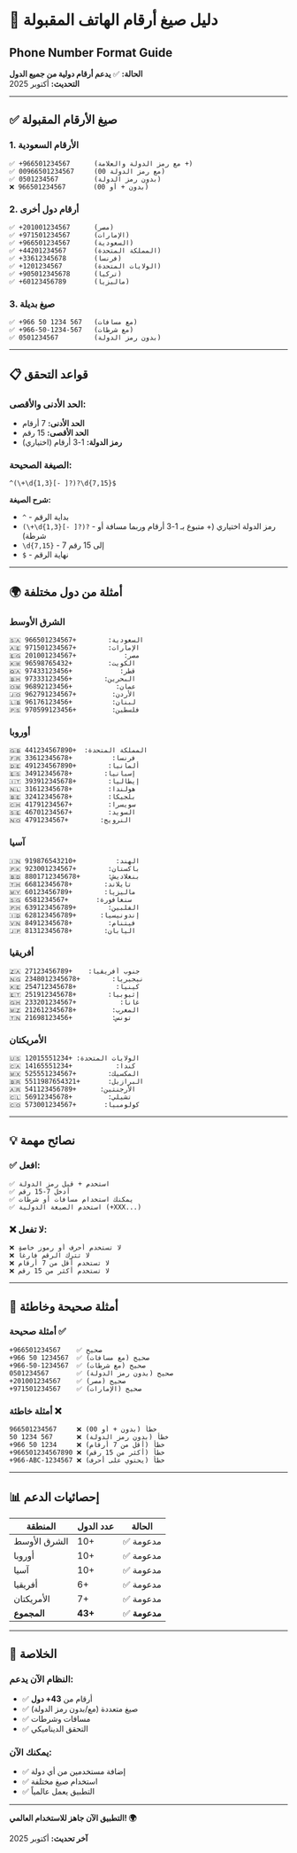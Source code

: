 # 📱 دليل صيغ أرقام الهاتف المقبولة
## Phone Number Format Guide

**الحالة:** ✅ **يدعم أرقام دولية من جميع الدول**  
**التحديث:** أكتوبر 2025

---

## ✅ صيغ الأرقام المقبولة

### 1. الأرقام السعودية
```
✅ +966501234567      (مع رمز الدولة والعلامة +)
✅ 00966501234567     (مع رمز الدولة 00)
✅ 0501234567         (بدون رمز الدولة)
❌ 966501234567       (بدون + أو 00)
```

### 2. أرقام دول أخرى
```
✅ +201001234567      (مصر)
✅ +971501234567      (الإمارات)
✅ +966501234567      (السعودية)
✅ +44201234567       (المملكة المتحدة)
✅ +33612345678       (فرنسا)
✅ +1201234567        (الولايات المتحدة)
✅ +905012345678      (تركيا)
✅ +60123456789       (ماليزيا)
```

### 3. صيغ بديلة
```
✅ +966 50 1234 567   (مع مسافات)
✅ +966-50-1234-567   (مع شرطات)
✅ 0501234567         (بدون رمز الدولة)
```

---

## 📋 قواعد التحقق

### الحد الأدنى والأقصى:
- **الحد الأدنى:** 7 أرقام
- **الحد الأقصى:** 15 رقم
- **رمز الدولة:** 1-3 أرقام (اختياري)

### الصيغة الصحيحة:
```
^(\+\d{1,3}[- ]?)?\d{7,15}$
```

**شرح الصيغة:**
- `^` - بداية الرقم
- `(\+\d{1,3}[- ]?)?` - رمز الدولة اختياري (+ متبوع بـ 1-3 أرقام وربما مسافة أو شرطة)
- `\d{7,15}` - 7 إلى 15 رقم
- `$` - نهاية الرقم

---

## 🌍 أمثلة من دول مختلفة

### الشرق الأوسط
```
🇸🇦 السعودية:        +966501234567
🇦🇪 الإمارات:        +971501234567
🇪🇬 مصر:            +201001234567
🇰🇼 الكويت:         +96598765432
🇶🇦 قطر:            +97433123456
🇧🇭 البحرين:        +97333123456
🇴🇲 عمان:           +96892123456
🇯🇴 الأردن:         +962791234567
🇱🇧 لبنان:          +96176123456
🇵🇸 فلسطين:         +970599123456
```

### أوروبا
```
🇬🇧 المملكة المتحدة:  +441234567890
🇫🇷 فرنسا:          +33612345678
🇩🇪 ألمانيا:        +491234567890
🇪🇸 إسبانيا:        +34912345678
🇮🇹 إيطاليا:        +393912345678
🇳🇱 هولندا:         +31612345678
🇧🇪 بلجيكا:         +32412345678
🇨🇭 سويسرا:         +41791234567
🇸🇪 السويد:         +46701234567
🇳🇴 النرويج:        +4791234567
```

### آسيا
```
🇮🇳 الهند:          +919876543210
🇵🇰 باكستان:        +923001234567
🇧🇩 بنغلاديش:       +8801712345678
🇹🇭 تايلاند:        +66812345678
🇲🇾 ماليزيا:        +60123456789
🇸🇬 سنغافورة:       +6581234567
🇵🇭 الفلبين:        +639123456789
🇮🇩 إندونيسيا:      +628123456789
🇻🇳 فيتنام:         +84912345678
🇯🇵 اليابان:        +81312345678
```

### أفريقيا
```
🇿🇦 جنوب أفريقيا:    +27123456789
🇳🇬 نيجيريا:        +2348012345678
🇰🇪 كينيا:          +254712345678
🇪🇹 إثيوبيا:        +251912345678
🇬🇭 غانا:           +233201234567
🇲🇿 المغرب:         +212612345678
🇹🇳 تونس:          +21698123456
```

### الأمريكتان
```
🇺🇸 الولايات المتحدة: +12015551234
🇨🇦 كندا:           +14165551234
🇲🇽 المكسيك:        +525551234567
🇧🇷 البرازيل:       +5511987654321
🇦🇷 الأرجنتين:      +541123456789
🇨🇱 تشيلي:         +56912345678
🇨🇴 كولومبيا:       +573001234567
```

---

## 💡 نصائح مهمة

### ✅ افعل:
```
✅ استخدم + قبل رمز الدولة
✅ أدخل 7-15 رقم
✅ يمكنك استخدام مسافات أو شرطات
✅ استخدم الصيغة الدولية (+XXX...)
```

### ❌ لا تفعل:
```
❌ لا تستخدم أحرف أو رموز خاصة
❌ لا تترك الرقم فارغاً
❌ لا تستخدم أقل من 7 أرقام
❌ لا تستخدم أكثر من 15 رقم
```

---

## 🔄 أمثلة صحيحة وخاطئة

### أمثلة صحيحة ✅
```
+966501234567    ✅ صحيح
+966 50 1234567  ✅ صحيح (مع مسافات)
+966-50-1234567  ✅ صحيح (مع شرطات)
0501234567       ✅ صحيح (بدون رمز الدولة)
+201001234567    ✅ صحيح (مصر)
+971501234567    ✅ صحيح (الإمارات)
```

### أمثلة خاطئة ❌
```
966501234567     ❌ خطأ (بدون + أو 00)
50 1234 567      ❌ خطأ (بدون رمز الدولة)
+966 50 1234     ❌ خطأ (أقل من 7 أرقام)
+966501234567890 ❌ خطأ (أكثر من 15 رقم)
+966-ABC-1234567 ❌ خطأ (يحتوي على أحرف)
```

---

## 📊 إحصائيات الدعم

| المنطقة | عدد الدول | الحالة |
|--------|----------|--------|
| الشرق الأوسط | 10+ | ✅ مدعومة |
| أوروبا | 10+ | ✅ مدعومة |
| آسيا | 10+ | ✅ مدعومة |
| أفريقيا | 6+ | ✅ مدعومة |
| الأمريكتان | 7+ | ✅ مدعومة |
| **المجموع** | **43+** | ✅ **مدعومة** |

---

## 🎯 الخلاصة

### النظام الآن يدعم:
- ✅ أرقام من **43+ دول**
- ✅ صيغ متعددة (مع/بدون رمز الدولة)
- ✅ مسافات وشرطات
- ✅ التحقق الديناميكي

### يمكنك الآن:
- ✅ إضافة مستخدمين من أي دولة
- ✅ استخدام صيغ مختلفة
- ✅ التطبيق يعمل عالمياً

---

**التطبيق الآن جاهز للاستخدام العالمي! 🌍**

**آخر تحديث:** أكتوبر 2025
